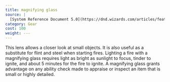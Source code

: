 ```yaml
---
title: magnifying glass
source: |
  [System Reference Document 5.0](https://dnd.wizards.com/articles/features/systems-reference-document-srd)
category: Gear
cost: 100
weight: ---
---
```


This lens allows a closer look at small objects. It is also useful as a substitute for flint and steel when starting fires. Lighting a fire with a magnifying glass requires light as bright as sunlight to focus, tinder to ignite, and about 5 minutes for the fire to ignite. A magnifying glass grants advantage on any ability check made to appraise or inspect an item that is small or highly detailed.

